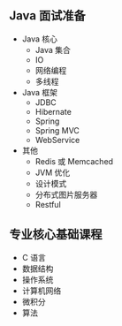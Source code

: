 ## Java 面试准备
* Java 核心
    * Java 集合
    * IO
    * 网络编程
    * 多线程
* Java 框架
    * JDBC
    * Hibernate
    * Spring
    * Spring MVC
    * WebService
* 其他
    * Redis 或 Memcached
    * JVM 优化
    * 设计模式
    * 分布式图片服务器
    * Restful
    

## 专业核心基础课程
* C 语言
* 数据结构
* 操作系统
* 计算机网络
* 微积分
* 算法